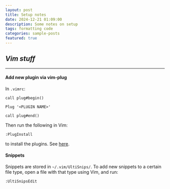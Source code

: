 ```yaml
---
layout: post
title: Setup notes
date: 2024-12-21 01:09:00
description: Some notes on setup
tags: formatting code
categories: sample-posts
featured: true
---
```


## _Vim stuff_
------

#### Add new plugin via vim-plug

In `.vimrc`:

```viml
call plug#begin()

Plug '<PLUGIN NAME>'

call plug#end()
```

Then run the following in Vim:

```viml
:PlugInstall 
```
to install the plugins. See [here](https://github.com/junegunn/vim-plug).

#### Snippets

Snippets are stored in `~/.vim/UltiSnips/`. To add new snippets to a certain file type, open a file with that type using Vim, and run:

```viml
:UltiSnipsEdit
```

